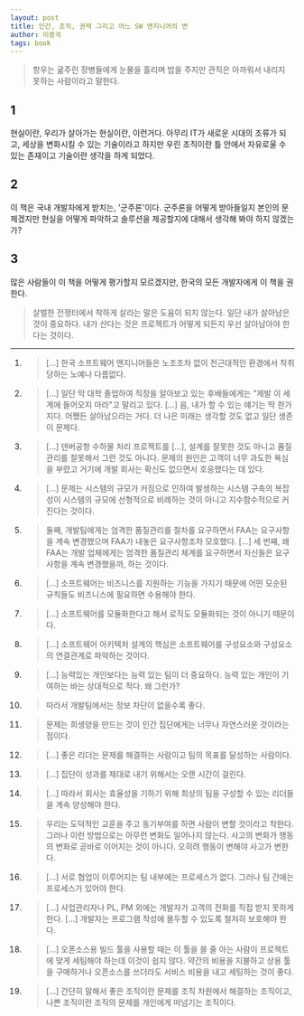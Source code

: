 ```yaml
---
layout: post
title: 인간, 조직, 권력 그리고 어느 SW 엔지니어의 변
author: 이종국
tags: book
---
```


> 항우는 굶주린 장병들에게 눈물을 흘리며 밥을 주지만 관직은 아까워서 내리지 못하는 사람이라고 말한다.

## 1
현실이란, 우리가 살아가는 현실이란, 이런거다. 아무리 IT가 새로운 시대의 조류가 되고, 세상을 변화시킬 수 있는 기술이라고 하지만 우린 조직이란 틀 안에서 자유로울 수 있는 존재이고 기술이란 생각을 하게 되었다.

## 2
이 책은 국내 개발자에게 받치는, '군주론'이다. 군주론을 어떻게 받아들일지 본인의 문제겠지만 현실을 어떻게 파악하고 솔루션을 제공할지에 대해서 생각해 봐야 하지 않겠는가?

## 3
많은 사람들이 이 책을 어떻게 평가할지 모르겠지만, 한국의 모든 개발자에게 이 책을 권한다.


> 살벌한 전쟁터에서 착하게 살라는 말은 도움이 되지 않는다. 일단 내가 살아남은 것이 중요하다. 내가 산다는 것은 프로젝트가 어떻게 되든지 우선 살아남아야 한다는 것이다.

----

1. > [...] 한국 소프트웨어 엔지니어들은 노조조차 없이 전근대적인 환경에서 착취당하는 노예나 다름없다.

2. > [...] 일단 막 대학 졸업하여 직장을 알아보고 있는 후배들에게는 "제발 이 세계에 들어오지 마라"고 말리고 있다. [...] 음, 내가 할 수 있는 얘기는 딱 한가지다. 어쨌든 살아남으라는 거다. 더 나은 미래는 생각할 것도 없고 일단 생존이 문제다.

3. > [...] 덴버공항 수하물 처리 프로젝트를 [...], 설계를 잘못한 것도 아니고 품질관리를 잘못해서 그런 것도 아니다. 문제의 원인은 고객이 너무 과도한 욕심을 부렸고 거기에 개발 회사는 확신도 없으면서 호응했다는 데 있다.

4. > [...] 문제는 시스템의 규모가 커짐으로 인하여 발생하는 시스템 구축의 복잡성이 시스템의 규모에 선형적으로 비례하는 것이 아니고 지수함수적으로 커진다는 것이다.

5. > 둘째, 개발팀에게는 엄격한 품질관리를 절차를 요구하면서 FAA는 요구사항을 계속 변경했으며 FAA가 내놓은 요구사항조차 모호했다. [...] 세 번째, 왜 FAA는 개발 업체에게는 엄격한 품질관리 체계를 요구하면서 자신들은 요구사항을 계속 변경했을까, 하는 것이다.

6. > [...] 소프트웨어는 비즈니스를 지원하는 기능을 가지기 때문에 어떤 모순된 규칙들도 비즈니스에 필요하면 수용해야 한다.

7. > [...] 소프트웨어를 모듈화한다고 해서 로직도 모듈화되는 것이 아니기 때문이다.

8. > [...] 소프트웨어 아키텍처 설계의 핵심은 소프트웨어를 구성요소와 구성요소의 연결관계로 파악하는 것이다.

9. > [...] 능력있는 개인보다는 능력 있는 팀이 더 중요하다. 능력 있는 개인이 기여하는 바는 상대적으로 적다. 왜 그런가?

10. > 따라서 개발팀에서는 정보 차단이 없을수록 좋다.

11. > 문제는 희생양을 만드는 것이 인간 집단에게는 너무나 자연스러운 것이라는 점이다.

12. > [...] 좋은 리더는 문제를 해결하는 사람이고 팀의 목표를 달성하는 사람이다.

13. > [...] 집단이 성과를 제대로 내기 위해서는 오랜 시간이 걸린다.

14. > [...] 따라서 회사는 효율성을 기하기 위해 최상의 팀을 구성할 수 있는 리더들을 계속 양성해야 한다.

15. > 우리는 도덕적인 교훈을 주고 동기부여를 하면 사람이 변할 것이라고 착한다. 그러나 이런 방법으로는 아무런 변화도 일어나지 않는다. 사고의 변화가 행동의 변화로 곧바로 이어지는 것이 아니다. 오히려 행동이 변해야 사고가 변한다.

16. > [...] 서로 협업이 이루어지는 팀 내부에는 프로세스가 없다. 그러나 팀 간에는 프로세스가 있어야 한다.

17. > [...] 사업관리자나 PL, PM 외에는 개발자가 고객의 전화를 직접 받지 못하게 한다. [...] 개발자는 프로그램 작성에 몰두할 수 있도록 철저히 보호해야 한다.

18. > [...] 오폰소스용 빌드 툴을 사용할 때는 이 툴을 쓸 줄 아는 사람이 프로젝트에 맞게 세팀해야 하는데 이것이 쉽지 않다. 약간의 비용을 지불하고 상용 툴을 구매하거나 오픈소스를 쓰더라도 서비스 비용을 내고 세팅하는 것이 좋다.

19. > [...] 간단히 말해서 좋은 조직이란 문제를 조직 차원에서 해결하는 조직이고, 나쁜 조직이란 조직의 문제를 개인에게 떠넘기는 조직이다.

